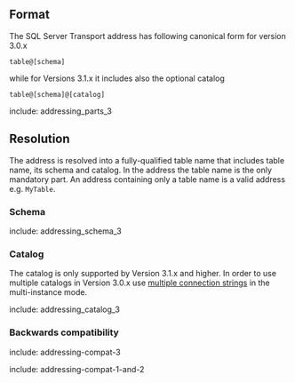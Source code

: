 ## Format

The SQL Server Transport address has following canonical form for version 3.0.x

```
table@[schema]
```

while for Versions 3.1.x it includes also the optional catalog

```
table@[schema]@[catalog]
```

include: addressing_parts_3


## Resolution

The address is resolved into a fully-qualified table name that includes table name, its schema and catalog. In the address the table name is the only mandatory part. An address containing only a table name is a valid address e.g. `MyTable`.


### Schema

include: addressing_schema_3


### Catalog

The catalog is only supported by Version 3.1.x and higher. In order to use multiple catalogs in Version 3.0.x use [multiple connection strings](/transports/sql/connection-settings.md?version=SqlTransport_3#multiple-connection-strings) in the multi-instance mode.

include: addressing_catalog_3


### Backwards compatibility

include: addressing-compat-3

include: addressing-compat-1-and-2